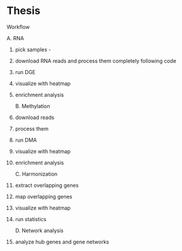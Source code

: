 # Thesis


Workflow

  A. RNA
1. pick samples -
2. download RNA reads and process them completely following code
3. run DGE
4. visualize with heatmap
5. enrichment analysis

   B. Methylation
1. download reads
2. process them
3. run DMA
4. visualize with heatmap
5. enrichment analysis

    C. Harmonization
1. extract overlapping genes
2. map overlapping genes
3. visualize with heatmap
4. run statistics

    D. Network analysis
1. analyze hub genes and gene networks 
